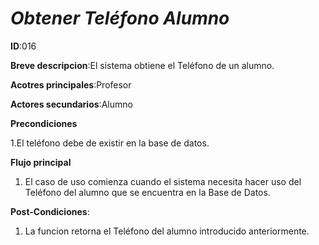 # *Obtener Teléfono Alumno*

**ID**:016

**Breve descripcion**:El sistema obtiene el Teléfono de un alumno.

**Acotres principales**:Profesor

**Actores secundarios**:Alumno

**Precondiciones**

1.El teléfono debe de existir en la base de datos.

**Flujo principal**

1. El caso de uso comienza cuando el sistema necesita hacer uso del Teléfono del  alumno que se encuentra en la Base de Datos.

**Post-Condiciones**:

1. La funcion retorna el Teléfono del alumno introducido anteriormente.


